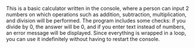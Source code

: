 This is a basic calculator written in the console, where a person can input 2 numbers on which operations such as addition, subtraction, multiplication, and division will be performed. The program includes some checks: if you divide by 0, the answer will be 0, and if you enter text instead of numbers, an error message will be displayed. Since everything is wrapped in a loop, you can use it indefinitely without having to restart the console.
